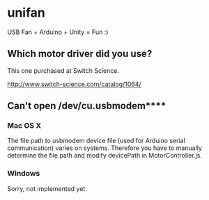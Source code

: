 unifan
======

USB Fan + Arduino + Unity = Fun :)

Which motor driver did you use?
-------------------------------

This one purchased at Switch Science.

http://www.switch-science.com/catalog/1064/

Can't open /dev/cu.usbmodem****
-------------------------------

### Mac OS X

The file path to usbmodem device file (used for Arduino serial communication)
varies on systems. Therefore you have to manually determine the file path and
modify devicePath in MotorController.js.

### Windows

Sorry, not implemented yet.


